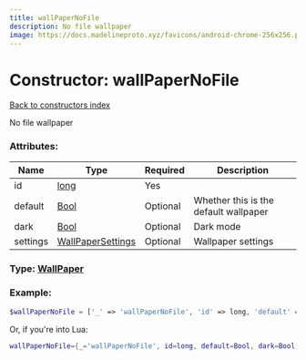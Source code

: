 ```yaml
---
title: wallPaperNoFile
description: No file wallpaper
image: https://docs.madelineproto.xyz/favicons/android-chrome-256x256.png
---
```

# Constructor: wallPaperNoFile  
[Back to constructors index](index.md)



No file wallpaper

### Attributes:

| Name     |    Type       | Required | Description |
|----------|---------------|----------|-------------|
|id|[long](../types/long.md) | Yes|
|default|[Bool](../types/Bool.md) | Optional|Whether this is the default wallpaper|
|dark|[Bool](../types/Bool.md) | Optional|Dark mode|
|settings|[WallPaperSettings](../types/WallPaperSettings.md) | Optional|Wallpaper settings|



### Type: [WallPaper](../types/WallPaper.md)


### Example:

```php
$wallPaperNoFile = ['_' => 'wallPaperNoFile', 'id' => long, 'default' => Bool, 'dark' => Bool, 'settings' => WallPaperSettings];
```  


Or, if you're into Lua:

```lua
wallPaperNoFile={_='wallPaperNoFile', id=long, default=Bool, dark=Bool, settings=WallPaperSettings}

```


